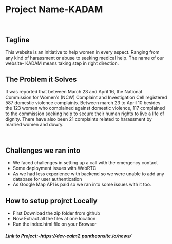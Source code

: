 <h1>Project Name-KADAM</h1>
<br>
<h2>Tagline</h2>
<p>This website is an initiative to help women in every aspect. Ranging from any kind of harassment or abuse to seeking medical help. The name of our website- KADAM means taking step in right direction.</p>

<h2>The Problem it Solves</h2>
<p>It was reported that between March 23 and April 16, the National Commission for Women’s (NCW) Complaint and Investigation Cell registered 587 domestic violence complaints. Between march 23 to April 10 besides the 123 women who complained against domestic violence, 117 complained to the commission seeking help to secure their human rights to live a life of dignity. There have also been 21 complaints related to harassment by married women and dowry.
</p>

<br>

<h2>Challenges we ran into</h2>
<ul>
    <li>We faced challenges in setting up a call with the emergency contact</li>
    <li>Some deployment issues with WebRTC</li>
    <li>As we had less experience with backend so we were unable to add any database for user authentication</li>
    <li>As Google Map API is paid so we ran into some issues with it too.
</li>

</ul>

<h2>How to setup projrct Locally</h2>
<ul>
    <li>First Download the zip folder from github</li>
    <li> Now Extract all the files at one location</li>
    <li>Run the index.html file on your Browser  </li>

    
</ul>

<h5>Link to Project:-https://dev-calm2.pantheonsite.io/news/ </h5>
